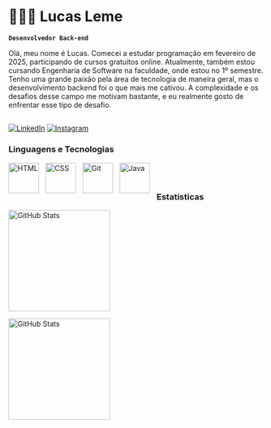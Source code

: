 # 👨🏻‍💻 Lucas Leme

**`Desenvolvedor Back-end`**

Olá, meu nome é Lucas. Comecei a estudar programação em fevereiro de 2025, participando de cursos gratuitos online. Atualmente, também estou cursando Engenharia de Software na faculdade, onde estou no 1º semestre. Tenho uma grande paixão pela área de tecnologia de maneira geral, mas o desenvolvimento backend foi o que mais me cativou. A complexidade e os desafios desse campo me motivam bastante, e eu realmente gosto de enfrentar esse tipo de desafio.
##

[![LinkedIn](https://img.shields.io/badge/LinkedIn-0077B5?style=for-the-badge&logo=linkedin&logoColor=white)](https://www.linkedin.com/in/lucas-leme-9796a9248/)
[![Instagram](https://img.shields.io/badge/-Instagram-%23E4405F?style=for-the-badge&logo=instagram&logoColor=white)](https://www.instagram.com/lucas13leme/)


### Linguagens e Tecnologias

<img 
    align="left" 
    alt="HTML"
    title="HTML" 
    width="60px" 
    style="padding-right: 10px;" 
    src="https://cdn.jsdelivr.net/gh/devicons/devicon@latest/icons/html5/html5-original.svg" 
/>
<img 
    align="left" 
    alt="CSS" 
    title="CSS"
    width="60px" 
    style="padding-right: 10px;" 
    src="https://cdn.jsdelivr.net/gh/devicons/devicon@latest/icons/css3/css3-original.svg" 
/>
<img 
    align="left" 
    alt="Git" 
    title="Git"
    width="60px" 
    style="padding-right: 10px;" 
    src="https://cdn.jsdelivr.net/gh/devicons/devicon@latest/icons/git/git-original.svg" 
/>

<img align="left" 
    alt="Java" 
    title="Java"
    width="60px" 
    style="padding-right: 10px;" src="https://cdn.jsdelivr.net/gh/devicons/devicon@latest/icons/java/java-original.svg" />

<br/>
<br/>


### Estatísticas

<p>
  <img 
    align="center" 
    alt="GitHub Stats" 
    height="200" 
    style="padding-right: 10px;" 
    src="https://github-readme-stats.vercel.app/api?username=LucasLeme102&show_icons=true&theme=darcula&include_all_commits=true&locale=pt-br" 
  />
<p>    
    <img 
      align="center" 
      alt="GitHub Stats" 
      height="200" 
        style="padding-right: 10px;" 
      src="https://github-readme-stats.vercel.app/api/top-langs/?username=LucasLeme102&theme=darcula&layout=compact&custom_title=Tecnologias&langs_count=9" 
  />
</p>
<br/>
<br/>
